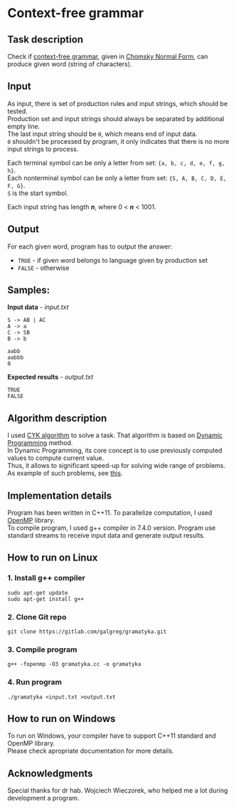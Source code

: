 

# Context-free grammar
## Task description
Check if [context-free grammar](https://en.wikipedia.org/wiki/Context-free_grammar), given in [Chomsky Normal Form](https://en.wikipedia.org/wiki/Chomsky_normal_form), can produce given word (string of characters).

## Input
As input, there is set of production rules and input strings, which should be tested.  
Production set and input strings should always be separated by additional empty line.  
The last input string should be `0`, which means end of input data.  
`0` shouldn't be processed by program, it only indicates that there is no more input strings to process.

Each terminal symbol can be only a letter from set: `{a, b, c, d, e, f, g, h}`.  
Each nonterminal symbol can be only a letter from set: `{S, A, B, C, D, E, F, G}`.  
`S` is the start symbol.

Each input string has length **_n_**, where 0 < **_n_** < 1001.

## Output
For each given word, program has to output the answer:
* `TRUE` - if given word belongs to language given by production set
* `FALSE` - otherwise
## Samples:
  **Input data** - _input.txt_
  ```
  S -> AB | AC
  A -> a
  C -> SB
  B -> b

aabb
aabbb
0
  ```
  
  **Expected results** - _output.txt_
  ```
  TRUE
  FALSE
  ```

## Algorithm description
I used [CYK algorithm](https://en.wikipedia.org/wiki/CYK_algorithm) to solve a task.
That algorithm is based on [Dynamic Programming](https://www.geeksforgeeks.org/dynamic-programming/) method.  
In Dynamic Programming, its core concept is to use previously computed values to compute current value.  
Thus, it allows to significant speed-up for solving wide range of problems.  
As example of such problems, see [this](https://blog.usejournal.com/top-50-dynamic-programming-practice-problems-4208fed71aa3).

## Implementation details
Program has been written in C++11. 
To parallelize computation, I used [OpenMP](https://www.openmp.org/) library.  
To compile program, I used g++ compiler in 7.4.0 version.
Program use standard streams to receive input data and generate output results.

## How to run on Linux
### 1. Install g++ compiler
  ```
sudo apt-get update
sudo apt-get install g++
  ```
### 2. Clone Git repo
  ```
git clone https://gitlab.com/galgreg/gramatyka.git
  ```
### 3. Compile program
  ```
g++ -fopenmp -O3 gramatyka.cc -o gramatyka
  ```
### 4. Run program
  ```
./gramatyka <input.txt >output.txt
  ```

## How to run on Windows
To run on Windows, your compiler have to support C++11 standard and OpenMP library.  
Please check apropriate documentation for more details.

## Acknowledgments
Special thanks for dr hab. Wojciech Wieczorek, who helped me a lot during development a program.
